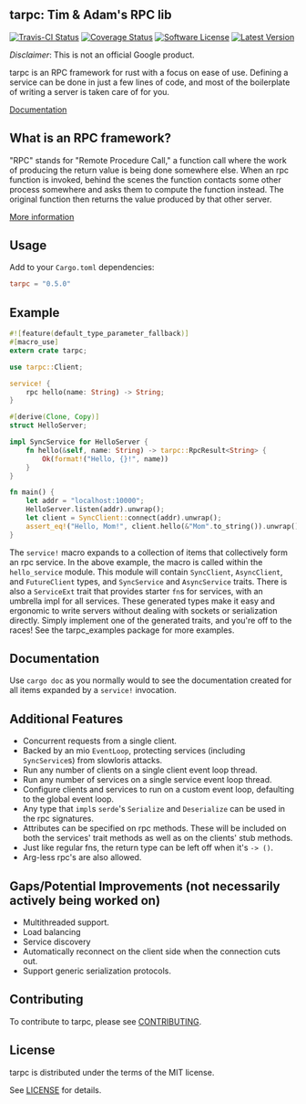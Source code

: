 ## tarpc: Tim & Adam's RPC lib
[![Travis-CI Status](https://travis-ci.org/google/tarpc.png?branch=master)](https://travis-ci.org/google/tarpc)
[![Coverage Status](https://coveralls.io/repos/github/google/tarpc/badge.svg?branch=master)](https://coveralls.io/github/google/tarpc?branch=master)
[![Software License](https://img.shields.io/badge/license-MIT-brightgreen.svg)](LICENSE.txt)
[![Latest Version](https://img.shields.io/crates/v/tarpc.svg)](https://crates.io/crates/tarpc)

*Disclaimer*: This is not an official Google product.

tarpc is an RPC framework for rust with a focus on ease of use. Defining a service can be done in
just a few lines of code, and most of the boilerplate of writing a server is taken care of for you.

[Documentation](https://google.github.io/tarpc)

## What is an RPC framework?
"RPC" stands for "Remote Procedure Call," a function call where the work of producing the return
value is being done somewhere else. When an rpc function is invoked, behind the scenes the function
contacts some other process somewhere and asks them to compute the function instead. The original
function then returns the value produced by that other server.

[More information](https://www.cs.cf.ac.uk/Dave/C/node33.html)

## Usage
Add to your `Cargo.toml` dependencies:

```toml
tarpc = "0.5.0"
```

## Example
```rust
#![feature(default_type_parameter_fallback)]
#[macro_use]
extern crate tarpc;

use tarpc::Client;

service! {
    rpc hello(name: String) -> String;
}

#[derive(Clone, Copy)]
struct HelloServer;

impl SyncService for HelloServer {
    fn hello(&self, name: String) -> tarpc::RpcResult<String> {
        Ok(format!("Hello, {}!", name))
    }
}

fn main() {
    let addr = "localhost:10000";
    HelloServer.listen(addr).unwrap();
    let client = SyncClient::connect(addr).unwrap();
    assert_eq!("Hello, Mom!", client.hello(&"Mom".to_string()).unwrap());
}

```

The `service!` macro expands to a collection of items that collectively form an rpc service. In the
above example, the macro is called within the `hello_service` module. This module will contain
`SyncClient`, `AsyncClient`, and `FutureClient` types, and `SyncService` and `AsyncService` traits.
There is also a `ServiceExt` trait that provides starter `fn`s for services, with an umbrella impl for all services.
These generated types make it easy and ergonomic to write servers without
dealing with sockets or serialization directly. Simply implement one of the generated traits, and
you're off to the races! See the tarpc_examples package for more examples.

## Documentation
Use `cargo doc` as you normally would to see the documentation created for all
items expanded by a `service!` invocation.

## Additional Features
- Concurrent requests from a single client.
- Backed by an mio `EventLoop`, protecting services (including `SyncService`s) from slowloris attacks.
- Run any number of clients on a single client event loop thread.
- Run any number of services on a single service event loop thread.
- Configure clients and services to run on a custom event loop, defaulting to the global event loop.
- Any type that `impl`s `serde`'s `Serialize` and `Deserialize` can be used in the rpc signatures.
- Attributes can be specified on rpc methods. These will be included on both the services' trait
  methods as well as on the clients' stub methods.
- Just like regular fns, the return type can be left off when it's `-> ()`.
- Arg-less rpc's are also allowed.

## Gaps/Potential Improvements (not necessarily actively being worked on)
- Multithreaded support.
- Load balancing
- Service discovery
- Automatically reconnect on the client side when the connection cuts out.
- Support generic serialization protocols.

## Contributing

To contribute to tarpc, please see [CONTRIBUTING](CONTRIBUTING.md).

## License

tarpc is distributed under the terms of the MIT license.

See [LICENSE](LICENSE) for details.
